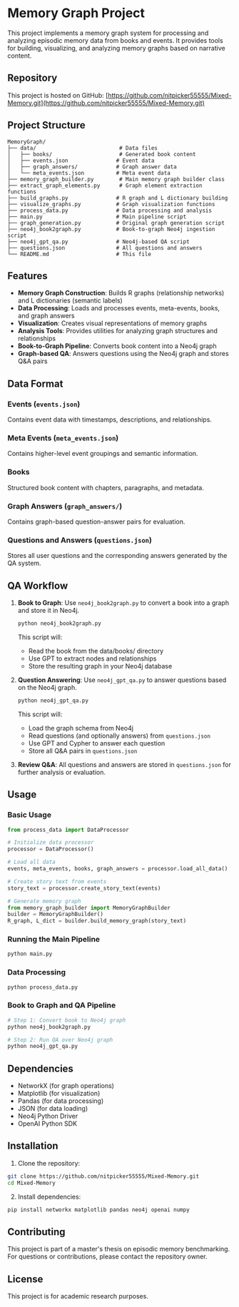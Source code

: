 # Memory Graph Project

This project implements a memory graph system for processing and analyzing episodic memory data from books and events. It provides tools for building, visualizing, and analyzing memory graphs based on narrative content.

## Repository

This project is hosted on GitHub: [https://github.com/nitpicker55555/Mixed-Memory.git](https://github.com/nitpicker55555/Mixed-Memory.git)

## Project Structure

```
MemoryGraph/
├── data/                          # Data files
│   ├── books/                     # Generated book content
│   ├── events.json               # Event data
│   ├── graph_answers/            # Graph answer data
│   └── meta_events.json          # Meta event data
├── memory_graph_builder.py        # Main memory graph builder class
├── extract_graph_elements.py      # Graph element extraction functions
├── build_graphs.py               # R graph and L dictionary building
├── visualize_graphs.py           # Graph visualization functions
├── process_data.py               # Data processing and analysis
├── main.py                       # Main pipeline script
├── graph_generation.py           # Original graph generation script
├── neo4j_book2graph.py           # Book-to-graph Neo4j ingestion script
├── neo4j_gpt_qa.py               # Neo4j-based QA script
├── questions.json                # All questions and answers
└── README.md                     # This file
```

## Features

- **Memory Graph Construction**: Builds R graphs (relationship networks) and L dictionaries (semantic labels)
- **Data Processing**: Loads and processes events, meta-events, books, and graph answers
- **Visualization**: Creates visual representations of memory graphs
- **Analysis Tools**: Provides utilities for analyzing graph structures and relationships
- **Book-to-Graph Pipeline**: Converts book content into a Neo4j graph
- **Graph-based QA**: Answers questions using the Neo4j graph and stores Q&A pairs

## Data Format

### Events (`events.json`)
Contains event data with timestamps, descriptions, and relationships.

### Meta Events (`meta_events.json`)
Contains higher-level event groupings and semantic information.

### Books
Structured book content with chapters, paragraphs, and metadata.

### Graph Answers (`graph_answers/`)
Contains graph-based question-answer pairs for evaluation.

### Questions and Answers (`questions.json`)
Stores all user questions and the corresponding answers generated by the QA system.

## QA Workflow

1. **Book to Graph**: Use `neo4j_book2graph.py` to convert a book into a graph and store it in Neo4j.
   ```bash
   python neo4j_book2graph.py
   ```
   This script will:
   - Read the book from the data/books/ directory
   - Use GPT to extract nodes and relationships
   - Store the resulting graph in your Neo4j database

2. **Question Answering**: Use `neo4j_gpt_qa.py` to answer questions based on the Neo4j graph.
   ```bash
   python neo4j_gpt_qa.py
   ```
   This script will:
   - Load the graph schema from Neo4j
   - Read questions (and optionally answers) from `questions.json`
   - Use GPT and Cypher to answer each question
   - Store all Q&A pairs in `questions.json`

3. **Review Q&A**: All questions and answers are stored in `questions.json` for further analysis or evaluation.

## Usage

### Basic Usage

```python
from process_data import DataProcessor

# Initialize data processor
processor = DataProcessor()

# Load all data
events, meta_events, books, graph_answers = processor.load_all_data()

# Create story text from events
story_text = processor.create_story_text(events)

# Generate memory graph
from memory_graph_builder import MemoryGraphBuilder
builder = MemoryGraphBuilder()
R_graph, L_dict = builder.build_memory_graph(story_text)
```

### Running the Main Pipeline

```bash
python main.py
```

### Data Processing

```bash
python process_data.py
```

### Book to Graph and QA Pipeline

```bash
# Step 1: Convert book to Neo4j graph
python neo4j_book2graph.py

# Step 2: Run QA over Neo4j graph
python neo4j_gpt_qa.py
```

## Dependencies

- NetworkX (for graph operations)
- Matplotlib (for visualization)
- Pandas (for data processing)
- JSON (for data loading)
- Neo4j Python Driver
- OpenAI Python SDK

## Installation

1. Clone the repository:
```bash
git clone https://github.com/nitpicker55555/Mixed-Memory.git
cd Mixed-Memory
```

2. Install dependencies:
```bash
pip install networkx matplotlib pandas neo4j openai numpy
```

## Contributing

This project is part of a master's thesis on episodic memory benchmarking. For questions or contributions, please contact the repository owner.

## License

This project is for academic research purposes. 